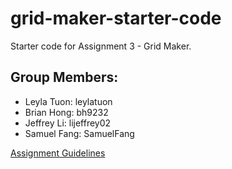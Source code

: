 # grid-maker-starter-code
Starter code for Assignment 3 - Grid Maker.

## Group Members:
- Leyla Tuon: leylatuon
- Brian Hong: bh9232
- Jeffrey Li: lijeffrey02
- Samuel Fang: SamuelFang

[Assignment Guidelines](https://docs.google.com/document/d/1MepawXNhBXpkhtyvzqGwbRiwtuDdGSzk/edit)
